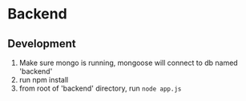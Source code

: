# Backend

## Development 
1. Make sure mongo is running, mongoose will connect to db named 'backend'
2. run npm install
3. from root of 'backend' directory, run `node app.js`

